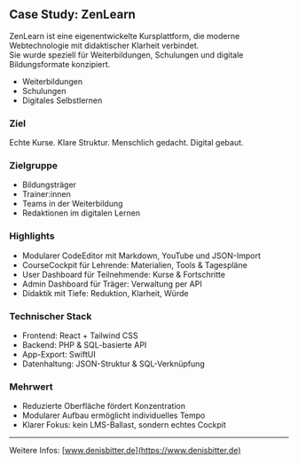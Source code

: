 ## Case Study: ZenLearn

ZenLearn ist eine eigenentwickelte Kursplattform, die moderne Webtechnologie mit didaktischer Klarheit verbindet.  
Sie wurde speziell für Weiterbildungen, Schulungen und digitale Bildungsformate konzipiert.

- Weiterbildungen  
- Schulungen  
- Digitales Selbstlernen  

### Ziel

Echte Kurse. Klare Struktur. Menschlich gedacht. Digital gebaut.

### Zielgruppe

- Bildungsträger  
- Trainer:innen  
- Teams in der Weiterbildung  
- Redaktionen im digitalen Lernen  

### Highlights

- Modularer CodeEditor mit Markdown, YouTube und JSON-Import  
- CourseCockpit für Lehrende: Materialien, Tools & Tagespläne  
- User Dashboard für Teilnehmende: Kurse & Fortschritte  
- Admin Dashboard für Träger: Verwaltung per API  
- Didaktik mit Tiefe: Reduktion, Klarheit, Würde  

### Technischer Stack

- Frontend: React + Tailwind CSS  
- Backend: PHP & SQL-basierte API  
- App-Export: SwiftUI  
- Datenhaltung: JSON-Struktur & SQL-Verknüpfung  

### Mehrwert

- Reduzierte Oberfläche fördert Konzentration  
- Modularer Aufbau ermöglicht individuelles Tempo  
- Klarer Fokus: kein LMS-Ballast, sondern echtes Cockpit  

---

Weitere Infos: [www.denisbitter.de](https://www.denisbitter.de)
